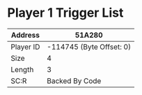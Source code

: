 
#  Player 1 Trigger List
Address   | 51A280
----------|-------------
Player ID | -114745 (Byte Offset: 0)
Size 	  | 4
Length 	  | 3
SC:R      | Backed By Code


